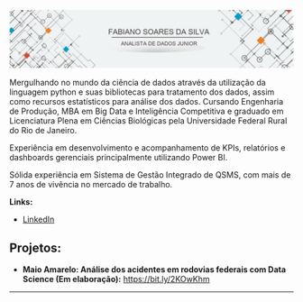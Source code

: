 
<p align="center">
  <img src="banner.jpg" >
</p>

Mergulhando no mundo da ciência de dados através da utilização da linguagem python e suas bibliotecas para tratamento dos dados, assim como recursos estatísticos para análise dos dados. Cursando Engenharia de Produção, MBA em Big Data e Inteligência Competitiva e graduado em Licenciatura Plena em Ciências Biológicas pela Universidade Federal Rural do Rio de Janeiro.

Experiência em desenvolvimento e acompanhamento de KPIs, relatórios e dashboards gerenciais principalmente utilizando Power BI.

Sólida experiência em Sistema de Gestão Integrado de QSMS, com mais de 7 anos de vivência no mercado de trabalho.

**Links:**
* [LinkedIn](https://www.linkedin.com/in/fabiano-soares-da-silva-b312233a/)



## Projetos:

* **Maio Amarelo: Análise dos acidentes em rodovias federais com Data Science (Em elaboração):** https://bit.ly/2KOwKhm
---

